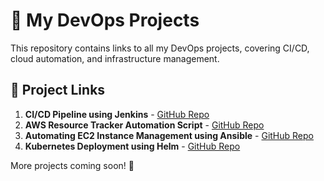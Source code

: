 # 🚀 My DevOps Projects  

This repository contains links to all my DevOps projects, covering CI/CD, cloud automation, and infrastructure management.  

## 🔗 Project Links  

1. **CI/CD Pipeline using Jenkins** - [GitHub Repo](https://github.com/akshayachar03/CICD-Pipeline-Using-Jenkins/tree/main/java-maven-sonar-argocd-helm-k8s)  
2. **AWS Resource Tracker Automation Script** - [GitHub Repo](https://github.com/akshayachar03/Shell-scripting-examples/tree/main/AWS-Resource_Tracker)  
3. **Automating EC2 Instance Management using Ansible** - [GitHub Repo](https://github.com/akshayachar03/Ansible-Projects/tree/main/Resource-Creation)  
4. **Kubernetes Deployment using Helm** - [GitHub Repo](https://github.com/yourusername/k8s-helm)  

More projects coming soon! 🚀  

